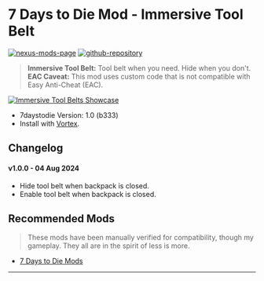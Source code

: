 [//]: # (DO NOT EDIT: This file has been autogenerated, any changes will be overwritten)
# 7 Days to Die Mod - Immersive Tool Belt

[![nexus-mods-page](https://img.shields.io/badge/Nexus%20Mod-Immersive%20Crosshair%20-orange?style=flat-square&logo=spinrilla)](https://www.nexusmods.com/7daystodie/mods/5649)
[![github-repository](https://img.shields.io/badge/GitHub-Repository-green?style=flat-square&logo=github)](https://github.com/rdok/7daystodie_mod_immersive_tool_belt)

> **Immersive Tool Belt:** Tool belt when you need. Hide when you don't. 
> **EAC Caveat:** This mod uses custom code that is not compatible with Easy Anti-Cheat (EAC).

[![Immersive Tool Belts Showcase](https://github.com/rdok/7daystodie_mod_immersive_tool_belt/blob/main/documentation/showcase.gif?raw=true)](https://www.nexusmods.com/7daystodie/mods/5649)

- 7daystodie Version: 1.0 (b333)
- Install with [Vortex](https://www.nexusmods.com/about/vortex/).

## Changelog  
#### v1.0.0 - 04 Aug 2024
- Hide tool belt when backpack is closed.
- Enable tool belt when backpack is closed.

## Recommended Mods
> These mods have been manually verified for compatibility, though my gameplay. They all are in the spirit of less is more.
- [7 Days to Die Mods](https://next.nexusmods.com/profile/Rizarttt/mods?gameId=1059&sortBy=updatedAt)

***

[//]: # (DO NOT EDIT: This file has been autogenerated, any changes will be overwritten)
